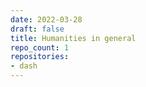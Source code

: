 ```yaml
---
date: 2022-03-28
draft: false
title: Humanities in general
repo_count: 1
repositories:
- dash
---
```



